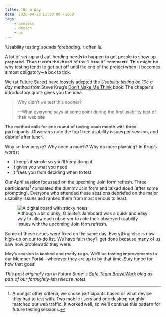 ```yaml
---
title: 10c a day
date: 2020-04-23 11:50:00 +1000
tags:
    - process
    - design
    - ux
---
```


‘Usability testing’ sounds foreboding. It often is.

A lot of set-up and cat-herding needs to happen to get people to show up prepared. Then there’s the dread of the “I hate it” comments. This might be why testing tends to get put off until the end of the project when it becomes almost obligatory—a box to tick.

We (at [Future Super](http://futuresuper.com.au)) have loosely adopted the _Usability testing on 10c a day_ method from Steve Krug’s [Don’t Make Me Think](http://sensible.com/dmmt.html) book. The chapter’s introductory quote gives you the idea:

<blockquote cite="http://sensible.com/dmmt.html">
    <p>Why didn’t we test this sooner?</p>
    <p>—What everyone says at some point during the first usability test of their web site</p>
</blockquote>

The method calls for one round of testing each month with three participants. Observers note the top three usability issues per session, and debrief after lunch.

Why so few people? Why once a month? Why no more planning? In Krug’s words:

- It keeps it simple so you’ll keep doing it
- It gives you what you need
- It frees you from deciding when to test

Our April session focussed on the upcoming Join form refresh. Three participants[^critera] completed the dummy Join form and talked aloud (after some prompting). Everyone who attended these sessions debriefed on the major usability issues and ranked them from most serious to least.

<figure>
  <img data-src="https://ik.imagekit.io/dw/notes/10c-a-day/jamboard-debrief.png" alt="A digital board with sticky notes">
  <figcaption>Although a bit clunky, G Suite’s Jamboard was a quick and easy way to allow each observer to note their observed usability issues with the upcoming Join form refresh. </figcaption>
</figure>

Some of these issues were fixed on the same day. Everything else is now high-up on our to-do list. We have faith they’ll get done because many of us saw how problematic they were.

May’s session is booked and ready to go. We’ll be testing improvements to our Member Portal—wherever they are up to by that time. Stay tuned for how that goes!

_This post originally ran in Future Super's [Safe Team Brave Work](https://medium.com/safe-team-brave-work/what-shipped-issue-4-2020-12caa94630ff) blog as part of our fortnightly-ish release notes._

[^critera]: Amongst other criteria, we chose participants based on what device they had to test with. Two mobile users and one desktop roughly matched our web traffic. It worked well, so we’ll continue this pattern for future testing sessions.